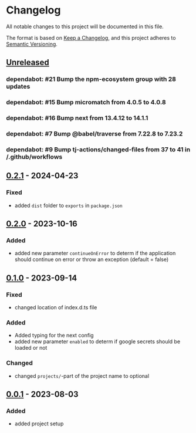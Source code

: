 # Changelog

All notable changes to this project will be documented in this file.

The format is based on [Keep a Changelog](https://keepachangelog.com/en/1.0.0/),
and this project adheres to [Semantic Versioning](https://semver.org/spec/v2.0.0.html).

## [Unreleased]

### dependabot: \#21 Bump the npm-ecosystem group with 28 updates

### dependabot: \#15 Bump micromatch from 4.0.5 to 4.0.8

### dependabot: \#16 Bump next from 13.4.12 to 14.1.1

### dependabot: \#7 Bump @babel/traverse from 7.22.8 to 7.23.2

### dependabot: \#9 Bump tj-actions/changed-files from 37 to 41 in /.github/workflows

## [0.2.1] - 2024-04-23

### Fixed

- added `dist` folder to `exports` in `package.json`

## [0.2.0] - 2023-10-16

### Added

- added new parameter `continueOnError` to determ if the application should continue on error or throw an exception (default = false)

## [0.1.0] - 2023-09-14

### Fixed

- changed location of index.d.ts file

### Added

- Added typing for the next config
- added new parameter `enabled` to determ if google secrets should be loaded or not

### Changed

- changed `projects/`-part of the project name to optional

## [0.0.1] - 2023-08-03

### Added

- added project setup

[unreleased]: https://github.com/neolution-ch/next-with-google-secrets/compare/0.2.1...HEAD
[0.2.1]: https://github.com/neolution-ch/next-with-google-secrets/compare/0.2.0...0.2.1
[0.2.0]: https://github.com/neolution-ch/next-with-google-secrets/compare/0.1.0...0.2.0
[0.1.0]: https://github.com/neolution-ch/next-with-google-secrets/compare/0.0.1...0.1.0
[0.0.1]: https://github.com/neolution-ch/next-with-google-secrets/releases/tag/0.0.1
